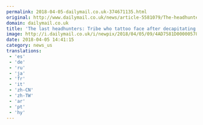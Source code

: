 ```yaml
---
permalink: 2018-04-05-dailymail.co.uk-374671135.html
original: http://www.dailymail.co.uk/news/article-5581079/The-headhunters-Tribe-tattoo-face-decapitating-enemies.html?ITO=1490&ns_mchannel=rss&ns_campaign=1490
domain: dailymail.co.uk
title: 'The last headhunters: Tribe who tattoo face after decapitating enemies'
image: http://i.dailymail.co.uk/i/newpix/2018/04/05/09/4AD7581D00000578-0-image-a-32_1522917214872.jpg
date: 2018-04-05 14:41:15
category: news_us
translations: 
 - 'es'
 - 'de'
 - 'ru'
 - 'ja'
 - 'fr'
 - 'it'
 - 'zh-CN'
 - 'zh-TW'
 - 'ar'
 - 'pt'
 - 'hy'
---
```


